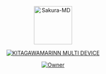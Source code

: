 <p align="center">
<img src="https://github.com/rakarmp/Sakura-MD/tree/master/gambar/sakura.jpg" alt="Sakura-MD" width="100"/>

</p>
<p align="center">
<a href="#"><img title="KITAGAWAMARINN MULTI DEVICE" src="https://img.shields.io/badge/Sakura-MD-green?colorA=%23ff0000&colorB=%23017e40&style=for-the-badge"></a>
</p>
<p align="center">
<a href="https://github.com/rakarmp/Sakura-MD"><img title="Owner" src="https://img.shields.io/badge/Recode-Rakarmp-red.svg?style=for-the-badge&logo=github"></a>
</p>
</div>
